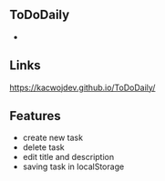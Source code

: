 ## ToDoDaily

-

## Links

https://kacwojdev.github.io/ToDoDaily/

## Features

- create new task 
- delete task
- edit title and description
- saving task in localStorage
